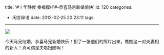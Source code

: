 title: '#十年静候 幸福模样#-恭喜马京新婚愉快'
id: 120
categories:
  - 闲言碎语
date: 2012-02-25 20:23:11
tags:
---

![](http://m1.img.libdd.com/farm4/2012/0821/18/3C4BC671BFC3A2B05E2D6FE7040CB0CE47492D8D7D8E_500_300.jpg)</img>

今天马兄结婚，恭喜马兄新婚快乐！扣了一张他们的照片出来，瞧瞧这一对夫妻相的新人！真可谓是夫唱妇随啊！
